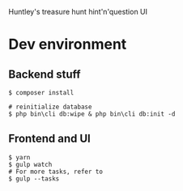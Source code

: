 Huntley's treasure hunt hint'n'question UI

# Dev environment
## Backend stuff
```shell script
$ composer install

# reinitialize database
$ php bin\cli db:wipe & php bin\cli db:init -d
```

## Frontend and UI
```shell script
$ yarn
$ gulp watch
# For more tasks, refer to
$ gulp --tasks
```
